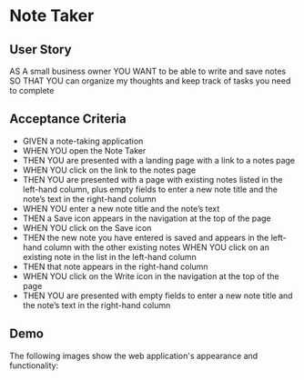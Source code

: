# Note Taker

## User Story

AS A small business owner
YOU WANT to be able to write and save notes
SO THAT YOU can organize my thoughts and keep track of tasks you need to complete


## Acceptance Criteria

* GIVEN a note-taking application
* WHEN YOU open the Note Taker
* THEN YOU are presented with a landing page with a link to a notes page
* WHEN YOU click on the link to the notes page
* THEN YOU are presented with a page with existing notes listed in the left-hand column, plus empty fields to enter a new note title and the note’s text in the right-hand column
* WHEN YOU enter a new note title and the note’s text
* THEN a Save icon appears in the navigation at the top of the page
* WHEN YOU click on the Save icon
* THEN the new note you have entered is saved and appears in the left-hand column with the other existing notes
WHEN YOU click on an existing note in the list in the left-hand column
* THEN that note appears in the right-hand column
* WHEN YOU click on the Write icon in the navigation at the top of the page
* THEN YOU are presented with empty fields to enter a new note title and the note’s text in the right-hand column

## Demo

The following images show the web application's appearance and functionality: